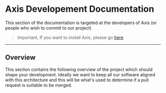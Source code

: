 # Axis Developement Documentation

This section of the documentation is targeted at the developers of Axis (or people who wish to commit to our project)

> Important, If you want to *install* Axis, please go [here](axis/installation.md)

---

## Overview

This section contains the following overview of the project which should shape your development.
Ideally we want to keep all our software aligned with this architecture and this will be what's used to determine if a pull request is suitable to be merged.
